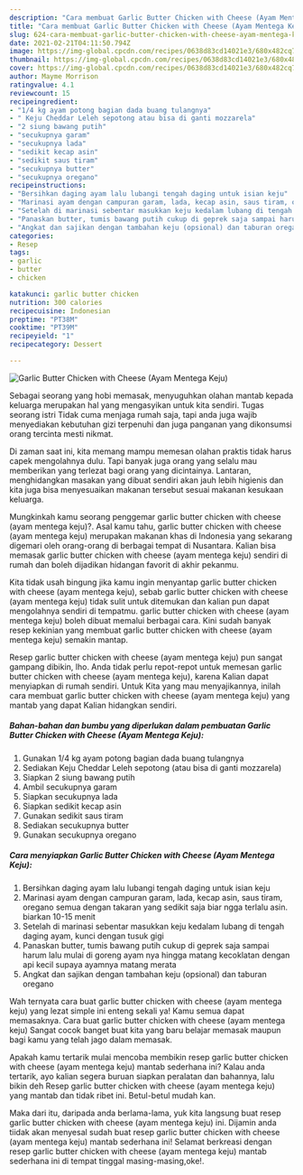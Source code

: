 ```yaml
---
description: "Cara membuat Garlic Butter Chicken with Cheese (Ayam Mentega Keju) Sederhana dan Mudah Dibuat"
title: "Cara membuat Garlic Butter Chicken with Cheese (Ayam Mentega Keju) Sederhana dan Mudah Dibuat"
slug: 624-cara-membuat-garlic-butter-chicken-with-cheese-ayam-mentega-keju-sederhana-dan-mudah-dibuat
date: 2021-02-21T04:11:50.794Z
image: https://img-global.cpcdn.com/recipes/0638d83cd14021e3/680x482cq70/garlic-butter-chicken-with-cheese-ayam-mentega-keju-foto-resep-utama.jpg
thumbnail: https://img-global.cpcdn.com/recipes/0638d83cd14021e3/680x482cq70/garlic-butter-chicken-with-cheese-ayam-mentega-keju-foto-resep-utama.jpg
cover: https://img-global.cpcdn.com/recipes/0638d83cd14021e3/680x482cq70/garlic-butter-chicken-with-cheese-ayam-mentega-keju-foto-resep-utama.jpg
author: Mayme Morrison
ratingvalue: 4.1
reviewcount: 15
recipeingredient:
- "1/4 kg ayam potong bagian dada buang tulangnya"
- " Keju Cheddar Leleh sepotong atau bisa di ganti mozzarela"
- "2 siung bawang putih"
- "secukupnya garam"
- "secukupnya lada"
- "sedikit kecap asin"
- "sedikit saus tiram"
- "secukupnya butter"
- "secukupnya oregano"
recipeinstructions:
- "Bersihkan daging ayam lalu lubangi tengah daging untuk isian keju"
- "Marinasi ayam dengan campuran garam, lada, kecap asin, saus tiram, oregano semua dengan takaran yang sedikit saja biar ngga terlalu asin. biarkan 10-15 menit"
- "Setelah di marinasi sebentar masukkan keju kedalam lubang di tengah daging ayam, kunci dengan tusuk gigi"
- "Panaskan butter, tumis bawang putih cukup di geprek saja sampai harum lalu mulai di goreng ayam nya hingga matang kecoklatan dengan api kecil supaya ayamnya matang merata"
- "Angkat dan sajikan dengan tambahan keju (opsional) dan taburan oregano"
categories:
- Resep
tags:
- garlic
- butter
- chicken

katakunci: garlic butter chicken 
nutrition: 300 calories
recipecuisine: Indonesian
preptime: "PT38M"
cooktime: "PT39M"
recipeyield: "1"
recipecategory: Dessert

---
```



![Garlic Butter Chicken with Cheese (Ayam Mentega Keju)](https://img-global.cpcdn.com/recipes/0638d83cd14021e3/680x482cq70/garlic-butter-chicken-with-cheese-ayam-mentega-keju-foto-resep-utama.jpg)

Sebagai seorang yang hobi memasak, menyuguhkan olahan mantab kepada keluarga merupakan hal yang mengasyikan untuk kita sendiri. Tugas seorang istri Tidak cuma menjaga rumah saja, tapi anda juga wajib menyediakan kebutuhan gizi terpenuhi dan juga panganan yang dikonsumsi orang tercinta mesti nikmat.

Di zaman  saat ini, kita memang mampu memesan olahan praktis tidak harus capek mengolahnya dulu. Tapi banyak juga orang yang selalu mau memberikan yang terlezat bagi orang yang dicintainya. Lantaran, menghidangkan masakan yang dibuat sendiri akan jauh lebih higienis dan kita juga bisa menyesuaikan makanan tersebut sesuai makanan kesukaan keluarga. 



Mungkinkah kamu seorang penggemar garlic butter chicken with cheese (ayam mentega keju)?. Asal kamu tahu, garlic butter chicken with cheese (ayam mentega keju) merupakan makanan khas di Indonesia yang sekarang digemari oleh orang-orang di berbagai tempat di Nusantara. Kalian bisa memasak garlic butter chicken with cheese (ayam mentega keju) sendiri di rumah dan boleh dijadikan hidangan favorit di akhir pekanmu.

Kita tidak usah bingung jika kamu ingin menyantap garlic butter chicken with cheese (ayam mentega keju), sebab garlic butter chicken with cheese (ayam mentega keju) tidak sulit untuk ditemukan dan kalian pun dapat mengolahnya sendiri di tempatmu. garlic butter chicken with cheese (ayam mentega keju) boleh dibuat memalui berbagai cara. Kini sudah banyak resep kekinian yang membuat garlic butter chicken with cheese (ayam mentega keju) semakin mantap.

Resep garlic butter chicken with cheese (ayam mentega keju) pun sangat gampang dibikin, lho. Anda tidak perlu repot-repot untuk memesan garlic butter chicken with cheese (ayam mentega keju), karena Kalian dapat menyiapkan di rumah sendiri. Untuk Kita yang mau menyajikannya, inilah cara membuat garlic butter chicken with cheese (ayam mentega keju) yang mantab yang dapat Kalian hidangkan sendiri.

<!--inarticleads1-->

##### Bahan-bahan dan bumbu yang diperlukan dalam pembuatan Garlic Butter Chicken with Cheese (Ayam Mentega Keju):

1. Gunakan 1/4 kg ayam potong bagian dada buang tulangnya
1. Sediakan  Keju Cheddar Leleh sepotong (atau bisa di ganti mozzarela)
1. Siapkan 2 siung bawang putih
1. Ambil secukupnya garam
1. Siapkan secukupnya lada
1. Siapkan sedikit kecap asin
1. Gunakan sedikit saus tiram
1. Sediakan secukupnya butter
1. Gunakan secukupnya oregano




<!--inarticleads2-->

##### Cara menyiapkan Garlic Butter Chicken with Cheese (Ayam Mentega Keju):

1. Bersihkan daging ayam lalu lubangi tengah daging untuk isian keju
1. Marinasi ayam dengan campuran garam, lada, kecap asin, saus tiram, oregano semua dengan takaran yang sedikit saja biar ngga terlalu asin. biarkan 10-15 menit
1. Setelah di marinasi sebentar masukkan keju kedalam lubang di tengah daging ayam, kunci dengan tusuk gigi
1. Panaskan butter, tumis bawang putih cukup di geprek saja sampai harum lalu mulai di goreng ayam nya hingga matang kecoklatan dengan api kecil supaya ayamnya matang merata
1. Angkat dan sajikan dengan tambahan keju (opsional) dan taburan oregano




Wah ternyata cara buat garlic butter chicken with cheese (ayam mentega keju) yang lezat simple ini enteng sekali ya! Kamu semua dapat memasaknya. Cara buat garlic butter chicken with cheese (ayam mentega keju) Sangat cocok banget buat kita yang baru belajar memasak maupun bagi kamu yang telah jago dalam memasak.

Apakah kamu tertarik mulai mencoba membikin resep garlic butter chicken with cheese (ayam mentega keju) mantab sederhana ini? Kalau anda tertarik, ayo kalian segera buruan siapkan peralatan dan bahannya, lalu bikin deh Resep garlic butter chicken with cheese (ayam mentega keju) yang mantab dan tidak ribet ini. Betul-betul mudah kan. 

Maka dari itu, daripada anda berlama-lama, yuk kita langsung buat resep garlic butter chicken with cheese (ayam mentega keju) ini. Dijamin anda tiidak akan menyesal sudah buat resep garlic butter chicken with cheese (ayam mentega keju) mantab sederhana ini! Selamat berkreasi dengan resep garlic butter chicken with cheese (ayam mentega keju) mantab sederhana ini di tempat tinggal masing-masing,oke!.

